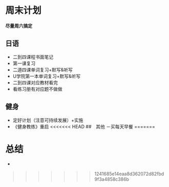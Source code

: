# 周末计划
**尽量周六搞定**
## 日语
- 二到四课程书面笔记
- 第一课复习
- 二道四课单词复习+默写&听写
- U学院第一本单词复习+默写&听写
- 二到四课对应教材看完
- 看练习册有对应题不做做
## 健身
- 定好计划（注意可持续发展）+实施
- 《健身教练》重启
<<<<<<< HEAD
##　其他
－买每天早餐
=======

# 总结
- 
>>>>>>> 1241685e14eaa8d362072d82fbd9f3a4858c386b
